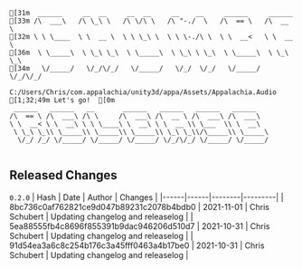 ```
[31m  ______     __  __     __  __     __    __     ______     ______    
[33m /\  ___\   /\ \_\ \   /\ \/\ \   /\ "-./  \   /\  == \   /\  __ \   
[32m \ \ \____  \ \  __ \  \ \ \_\ \  \ \ \-./\ \  \ \  __<   \ \  __ \  
[36m  \ \_____\  \ \_\ \_\  \ \_____\  \ \_\ \ \_\  \ \_____\  \ \_\ \_\ 
[34m   \/_____/   \/_/\/_/   \/_____/   \/_/  \/_/   \/_____/   \/_/\/_/ 
                                                                    
C:/Users/Chris/com.appalachia/unity3d/appa/Assets/Appalachia.Audio
[1;32;49m Let's go!  [0m
 ______   ______   __       ______   ______   ______   ______    
/\  == \ /\  ___\ /\ \     /\  ___\ /\  __ \ /\  ___\ /\  ___\   
\ \  __< \ \  __\ \ \ \____\ \  __\ \ \  __ \\ \___  \\ \  __\   
 \ \_\ \_\\ \_____\\ \_____\\ \_____\\ \_\ \_\\/\_____\\ \_____\ 
  \/_/ /_/ \/_____/ \/_____/ \/_____/ \/_/\/_/ \/_____/ \/_____/ 
                                                                 
```


## Released Changes

`0.2.0`
| Hash | Date | Author | Changes |
|------|------|--------|---------|
| 8bc736c0af762821ce9d047b89231c2078b4bdb0 | 2021-11-01 | Chris Schubert | Updating changelog and releaselog |
| 5ea88555fb4c8696f855391b9dac946206d510d7 | 2021-10-31 | Chris Schubert | Updating changelog and releaselog |
| 91d54ea3a6c8c254b176c3a45fff0463a4b17be0 | 2021-10-31 | Chris Schubert | Updating changelog and releaselog |
